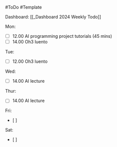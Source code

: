 #ToDo #Template

Dashboard: [[_Dashboard 2024 Weekly Todo]]

Mon:
- [ ] 12.00 AI programming project tutorials (45 mins)
- [ ] 14.00 Oh3 luento

Tue:
- [ ] 12.00 Oh3 luento

Wed:
- [ ] 14.00 AI lecture

Thur:
- [ ] 14.00 AI lecture

Fri:
- [ ] 

Sat:
- [ ] 
